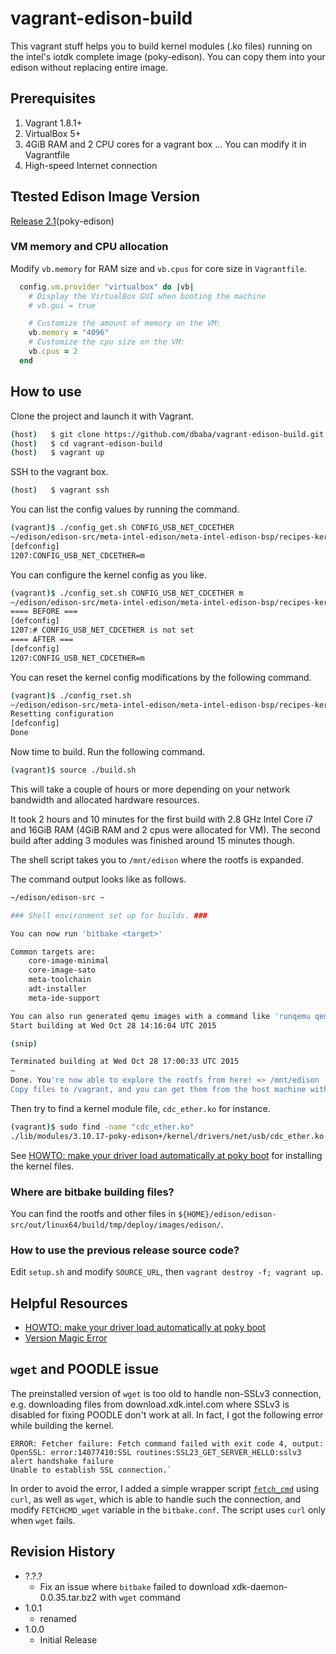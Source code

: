 vagrant-edison-build
===

This vagrant stuff helps you to build kernel modules (.ko files) running on the intel's iotdk complete image (poky-edison). You can copy them into your edison without replacing entire image.

## Prerequisites

1. Vagrant 1.8.1+
1. VirtualBox 5+
1. 4GiB RAM and 2 CPU cores for a vagrant box ... You can modify it in Vagrantfile
1. High-speed Internet connection

## Ttested Edison Image Version

[Release 2.1](https://software.intel.com/en-us/iot/hardware/edison/downloads)(poky-edison)

### VM memory and CPU allocation

Modify `vb.memory` for RAM size and `vb.cpus` for core size in `Vagrantfile`.

```ruby
  config.vm.provider "virtualbox" do |vb|
    # Display the VirtualBox GUI when booting the machine
    # vb.gui = true

    # Customize the amount of memory on the VM:
    vb.memory = "4096"
    # Customize the cpu size on the VM:
    vb.cpus = 2
  end
```

## How to use

Clone the project and launch it with Vagrant.
```bash
(host)   $ git clone https://github.com/dbaba/vagrant-edison-build.git
(host)   $ cd vagrant-edison-build
(host)   $ vagrant up
```

SSH to the vagrant box.
```bash
(host)   $ vagrant ssh
```

You can list the config values by running the command.
```bash
(vagrant)$ ./config_get.sh CONFIG_USB_NET_CDCETHER
~/edison/edison-src/meta-intel-edison/meta-intel-edison-bsp/recipes-kernel/linux/files ~
[defconfig]
1207:CONFIG_USB_NET_CDCETHER=m
```

You can configure the kernel config as you like.
```bash
(vagrant)$ ./config_set.sh CONFIG_USB_NET_CDCETHER m
~/edison/edison-src/meta-intel-edison/meta-intel-edison-bsp/recipes-kernel/linux/files ~
==== BEFORE ===
[defconfig]
1207:# CONFIG_USB_NET_CDCETHER is not set
==== AFTER ===
[defconfig]
1207:CONFIG_USB_NET_CDCETHER=m
```

You can reset the kernel config modifications by the following command.
```bash
(vagrant)$ ./config_rset.sh
~/edison/edison-src/meta-intel-edison/meta-intel-edison-bsp/recipes-kernel/linux/files ~
Resetting configuration
[defconfig]
Done
```

Now time to build. Run the following command.

```bash
(vagrant)$ source ./build.sh
```

This will take a couple of hours or more depending on your network bandwidth and allocated hardware resources.

It took 2 hours and 10 minutes for the first build with 2.8 GHz Intel Core i7 and 16GiB RAM (4GiB RAM and 2 cpus were allocated for VM). The second build after adding 3 modules was finished around 15 minutes though.

The shell script takes you to `/mnt/edison` where the rootfs is expanded.

The command output looks like as follows.

```bash
~/edison/edison-src ~

### Shell environment set up for builds. ###

You can now run 'bitbake <target>'

Common targets are:
    core-image-minimal
    core-image-sato
    meta-toolchain
    adt-installer
    meta-ide-support

You can also run generated qemu images with a command like 'runqemu qemux86'
Start building at Wed Oct 28 14:16:04 UTC 2015

(snip)

Terminated building at Wed Oct 28 17:00:33 UTC 2015
~
Done. You're now able to explore the rootfs from here! => /mnt/edison
Copy files to /vagrant, and you can get them from the host machine without SCP.
```

Then try to find a kernel module file, `cdc_ether.ko` for instance.

```bash
(vagrant)$ sudo find -name "cdc_ether.ko"
./lib/modules/3.10.17-poky-edison+/kernel/drivers/net/usb/cdc_ether.ko
```

See [HOWTO: make your driver load automatically at poky boot](https://communities.intel.com/message/289417#289417) for installing the kernel files.

### Where are bitbake building files?

You can find the rootfs and other files in `${HOME}/edison/edison-src/out/linux64/build/tmp/deploy/images/edison/`.

### How to use the previous release source code?

Edit `setup.sh` and modify `SOURCE_URL`, then `vagrant destroy -f; vagrant up`.

## Helpful Resources

- [HOWTO: make your driver load automatically at poky boot](https://communities.intel.com/message/289417#289417)
- [Version Magic Error](https://github.com/LGSInnovations/Edison-Ethernet/blob/master/guides/version-magic-error.md)

## `wget` and POODLE issue
The preinstalled version of `wget` is too old to handle non-SSLv3 connection, e.g. downloading files from download.xdk.intel.com where SSLv3 is disabled for fixing POODLE don't work at all. In fact, I got the following error while building the kernel.

    ERROR: Fetcher failure: Fetch command failed with exit code 4, output:
    OpenSSL: error:14077410:SSL routines:SSL23_GET_SERVER_HELLO:sslv3 alert handshake failure
    Unable to establish SSL connection.`

In order to avoid the error, I added a simple wrapper script [`fetch_cmd`](fetch_cmd) using `curl`, as well as `wget`, which is able to handle such the connection, and modify `FETCHCMD_wget` variable in the `bitbake.conf`. The script uses `curl` only when `wget` fails.

## Revision History

* ?.?.?
  - Fix an issue where `bitbake` failed to download xdk-daemon-0.0.35.tar.bz2 with `wget` command
* 1.0.1
  - renamed
* 1.0.0
  - Initial Release
